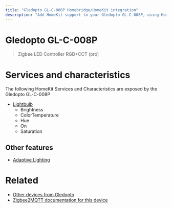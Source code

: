 ```yaml
---
title: "Gledopto GL-C-008P Homebridge/HomeKit integration"
description: "Add HomeKit support to your Gledopto GL-C-008P, using Homebridge, Zigbee2MQTT and homebridge-z2m."
---
```

<!---
This file has been GENERATED using src/docgen/docgen.ts
DO NOT EDIT THIS FILE MANUALLY!
-->
# Gledopto GL-C-008P
> Zigbee LED Controller RGB+CCT (pro)


# Services and characteristics
The following HomeKit Services and Characteristics are exposed by
the Gledopto GL-C-008P

* [Lightbulb](../../light.md)
  * Brightness
  * ColorTemperature
  * Hue
  * On
  * Saturation


## Other features
* [Adaptive Lighting](../../light.md)


# Related
* [Other devices from Gledopto](../index.md#gledopto)
* [Zigbee2MQTT documentation for this device](https://www.zigbee2mqtt.io/devices/GL-C-008P.html)